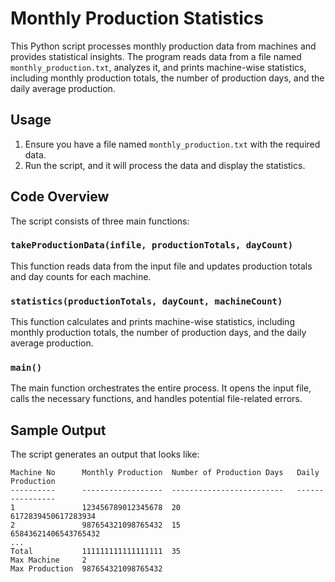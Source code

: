 # Monthly Production Statistics

This Python script processes monthly production data from machines and provides statistical insights. The program reads data from a file named `monthly_production.txt`, analyzes it, and prints machine-wise statistics, including monthly production totals, the number of production days, and the daily average production.

## Usage

1. Ensure you have a file named `monthly_production.txt` with the required data.
2. Run the script, and it will process the data and display the statistics.

## Code Overview

The script consists of three main functions:

### `takeProductionData(infile, productionTotals, dayCount)`

This function reads data from the input file and updates production totals and day counts for each machine.

### `statistics(productionTotals, dayCount, machineCount)`

This function calculates and prints machine-wise statistics, including monthly production totals, the number of production days, and the daily average production.

### `main()`

The main function orchestrates the entire process. It opens the input file, calls the necessary functions, and handles potential file-related errors.

## Sample Output

The script generates an output that looks like:

```plaintext
Machine No      Monthly Production  Number of Production Days   Daily Production
----------      ------------------  -------------------------   ----------------
1               123456789012345678  20                         6172839450617283934
2               987654321098765432  15                         65843621406543765432
...
Total           111111111111111111  35
Max Machine     2
Max Production  987654321098765432
